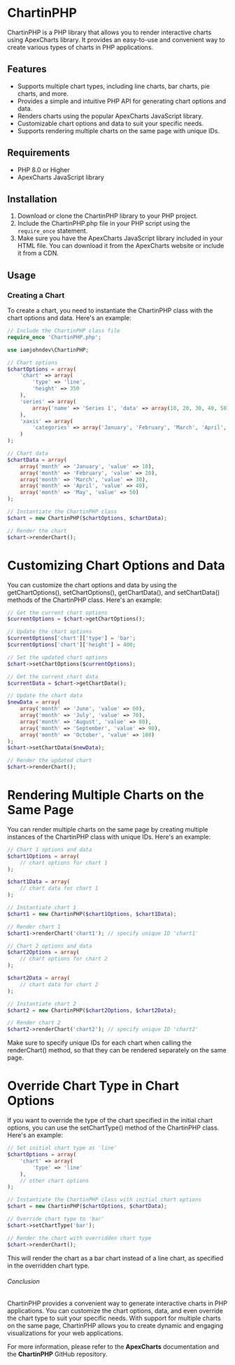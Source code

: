 # ChartinPHP

ChartinPHP is a PHP library that allows you to render interactive charts using ApexCharts library. It provides an easy-to-use and convenient way to create various types of charts in PHP applications.

## Features

- Supports multiple chart types, including line charts, bar charts, pie charts, and more.
- Provides a simple and intuitive PHP API for generating chart options and data.
- Renders charts using the popular ApexCharts JavaScript library.
- Customizable chart options and data to suit your specific needs.
- Supports rendering multiple charts on the same page with unique IDs.

## Requirements

- PHP 8.0 or Higher
- ApexCharts JavaScript library

## Installation

1. Download or clone the ChartinPHP library to your PHP project.
2. Include the ChartinPHP.php file in your PHP script using the `require_once` statement.
3. Make sure you have the ApexCharts JavaScript library included in your HTML file. You can download it from the ApexCharts website or include it from a CDN.

## Usage

### Creating a Chart

To create a chart, you need to instantiate the ChartinPHP class with the chart options and data. Here's an example:

```php
// Include the ChartinPHP class file
require_once 'ChartinPHP.php';

use iamjohndev\ChartinPHP;

// Chart options
$chartOptions = array(
    'chart' => array(
        'type' => 'line',
        'height' => 350
    ),
    'series' => array(
        array('name' => 'Series 1', 'data' => array(10, 20, 30, 40, 50))
    ),
    'xaxis' => array(
        'categories' => array('January', 'February', 'March', 'April', 'May')
    )
);

// Chart data
$chartData = array(
    array('month' => 'January', 'value' => 10),
    array('month' => 'February', 'value' => 20),
    array('month' => 'March', 'value' => 30),
    array('month' => 'April', 'value' => 40),
    array('month' => 'May', 'value' => 50)
);

// Instantiate the ChartinPHP class
$chart = new ChartinPHP($chartOptions, $chartData);

// Render the chart
$chart->renderChart();

```

# Customizing Chart Options and Data
You can customize the chart options and data by using the getChartOptions(), setChartOptions(), getChartData(), and setChartData() methods of the ChartinPHP class. Here's an example:

```php
// Get the current chart options
$currentOptions = $chart->getChartOptions();

// Update the chart options
$currentOptions['chart']['type'] = 'bar';
$currentOptions['chart']['height'] = 400;

// Set the updated chart options
$chart->setChartOptions($currentOptions);

// Get the current chart data
$currentData = $chart->getChartData();

// Update the chart data
$newData = array(
    array('month' => 'June', 'value' => 60),
    array('month' => 'July', 'value' => 70),
    array('month' => 'August', 'value' => 80),
    array('month' => 'September', 'value' => 90),
    array('month' => 'October', 'value' => 100)
);
$chart->setChartData($newData);

// Render the updated chart
$chart->renderChart();
```

# Rendering Multiple Charts on the Same Page
You can render multiple charts on the same page by creating multiple instances of the ChartinPHP class with unique IDs. Here's an example:

```php
// Chart 1 options and data
$chart1Options = array(
    // chart options for chart 1
);

$chart1Data = array(
    // chart data for chart 1
);

// Instantiate chart 1
$chart1 = new ChartinPHP($chart1Options, $chart1Data);

// Render chart 1
$chart1->renderChart('chart1'); // specify unique ID 'chart1'

// Chart 2 options and data
$chart2Options = array(
    // chart options for chart 2
);

$chart2Data = array(
    // chart data for chart 2
);

// Instantiate chart 2
$chart2 = new ChartinPHP($chart2Options, $chart2Data);

// Render chart 2
$chart2->renderChart('chart2'); // specify unique ID 'chart2'

```

Make sure to specify unique IDs for each chart when calling the renderChart() method, so that they can be rendered separately on the same page.

# Override Chart Type in Chart Options
If you want to override the type of the chart specified in the initial chart options, you can use the setChartType() method of the ChartinPHP class. Here's an example:

```php
// Set initial chart type as 'line'
$chartOptions = array(
    'chart' => array(
        'type' => 'line'
    ),
    // other chart options
);

// Instantiate the ChartinPHP class with initial chart options
$chart = new ChartinPHP($chartOptions, $chartData);

// Override chart type to 'bar'
$chart->setChartType('bar');

// Render the chart with overridden chart type
$chart->renderChart();

```

This will render the chart as a bar chart instead of a line chart, as specified in the overridden chart type.

###### Conclusion
ChartinPHP provides a convenient way to generate interactive charts in PHP applications. You can customize the chart options, data, and even override the chart type to suit your specific needs. With support for multiple charts on the same page, ChartinPHP allows you to create dynamic and engaging visualizations for your web applications.

For more information, please refer to the **ApexCharts** documentation and the **ChartinPHP** GitHub repository.
